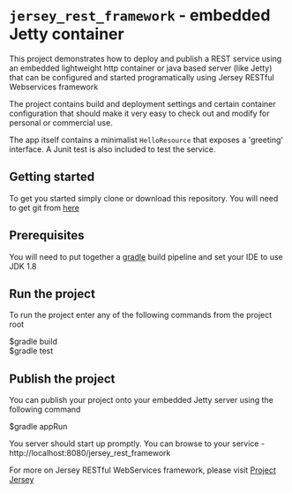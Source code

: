 # <code>jersey_rest_framework</code>  - embedded Jetty container

This project demonstrates how to deploy and publish a REST service using an embedded lightweight http container or java based server (like Jetty) that can be configured and started programatically using Jersey RESTful Webservices framework

The project contains build and deployment settings and certain container configuration that should make it very easy to check out and modify for personal or commercial use.

The app itself contains a minimalist <code>HelloResource</code> that exposes a 'greeting' interface. A Junit test is also included to test the service.

## Getting started

To get you started simply clone or download this repository. You will need to get git from <a href="https://git-scm.com/">here</a>

## Prerequisites

You will need to put together a <a href="https://gradle.org/">gradle</a> build pipeline and set your IDE to use JDK 1.8

## Run the project

To run the project enter any of the following commands from the project root

$gradle build <br>
$gradle test

## Publish the project

You can publish your project onto your embedded Jetty server using the following command

$gradle appRun

You server should start up promptly. You can browse to your service - http://localhost:8080/jersey_rest_framework

For more on Jersey RESTful WebServices framework, please visit <a href="https://jersey.github.io/">Project Jersey</a>
